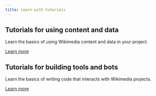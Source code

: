 ```yaml
---
title: Learn with tutorials
---
```


## Tutorials for using content and data

Learn the basics of using Wikimedia content and data in your project.

[Learn more](../use-content/tutorials.md)

## Tutorials for building tools and bots

Learn the basics of writing code that interacts with Wikimedia projects.

[Learn more](../build-tools/tutorials.md)
